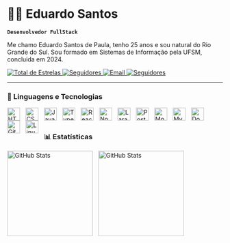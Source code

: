 # 👨‍💻 Eduardo Santos

**`Desenvolvedor FullStack`**

Me chamo Eduardo Santos de Paula, tenho 25 anos e sou natural do Rio Grande do Sul. Sou formado em Sistemas de Informação pela UFSM, concluida em 2024.

<p align="left"> 
        <a href="https://github.com/eduardo-cpu?tab=repositories&sort=stargazers"> 
            <img 
                alt="Total de Estrelas" 
                title="Total de Estrelas no GitHub" 
                src="https://custom-icon-badges.demolab.com/github/stars/eduardo-cpu?color=55960c&style=for-the-badge&labelColor=488207&logo=star&label=estrelas" 
                /> 
            </a> 
            <a href="https://www.linkedin.com/in/eduardo-santos-0a983a249/"> 
            <img alt="Seguidores" 
            title="Me Adicione no LinkedIn" 
            src="https://custom-icon-badges.demolab.com/badge/LinkedIn-blue?style=for-the-badge&logoColor=white&logo=repo" 
            />
            <a href="mailto:espaula@inf.ufsm.br"> 
            <img 
            alt="Email" 
            title="Me envie um e-mail" 
            src="https://custom-icon-badges.demolab.com/badge/-espaula@inf.ufsm.br-red?style=for-the-badge&logo=mention&logoColor=white"
            /> 
            </a>
            <a href="https://github.com/eduardo-cpu?tab=followers"> 
            <img alt="Seguidores" 
            title="Me siga no GitHub" 
            src="https://custom-icon-badges.demolab.com/github/followers/eduardo-cpu?color=236ad3&labelColor=1155ba&style=for-the-badge&logo=github&label=Seguidores&logoColor=white" 
            /> 
            </a> 
        </p>
   
---

### 🤖 Linguagens e Tecnologias


<img 
            align="left" 
            alt="HTML" 
            title="HTML" 
            width="30px" 
            style="padding-right: 10px;" 
            src="https://cdn.jsdelivr.net/gh/devicons/devicon/icons/html5/html5-original.svg"
            /> 
            <img align="left" 
            alt="CSS" 
            title="CSS" 
            width="30px" 
            style="padding-right: 10px;" 
            src="https://cdn.jsdelivr.net/gh/devicons/devicon/icons/css3/css3-original.svg"
            /> 
            <img align="left" 
            alt="JavaScript" 
            title="JavaScript" 
            width="30px" 
            style="padding-right: 10px;" 
            src="https://cdn.jsdelivr.net/gh/devicons/devicon/icons/javascript/javascript-original.svg"
            /> 
            <img align="left" 
            alt="TypeScript" 
            title="TypeScript" 
            width="30px" 
            style="padding-right: 10px;" 
            src="https://cdn.jsdelivr.net/gh/devicons/devicon/icons/typescript/typescript-original.svg"
            /> 
            <img align="left" 
            alt="React" 
            title="React" 
            width="30px" 
            style="padding-right: 10px;" 
            src="https://cdn.jsdelivr.net/gh/devicons/devicon/icons/react/react-original.svg"
            /> 
            <img align="left" 
            alt="Node.js" 
            title="Node.js" 
            width="30px" 
            style="padding-right: 10px;" 
            src="https://cdn.jsdelivr.net/gh/devicons/devicon/icons/nodejs/nodejs-original.svg"
            /> 
            <img 
            align="left" 
            alt="Laravel" 
            title="Laravel"
            width="30px" 
            style="padding-right: 10px;" 
            src="https://cdn.jsdelivr.net/gh/devicons/devicon@latest/icons/laravel/laravel-original.svg" 
            />
            <img align="left" 
            alt="PostgreSQL" title="PostgreSQL"
            width="30px" style="padding-right: 10px;" 
            src="https://cdn.jsdelivr.net/gh/devicons/devicon/icons/postgresql/postgresql-original.svg"
            /> 
            <img align="left" 
            alt="MongoDB" 
            title="MongoDB" 
            width="30px" 
            style="padding-right: 10px;" 
            src="https://cdn.jsdelivr.net/gh/devicons/devicon/icons/mongodb/mongodb-original.svg"
            />
            <img align="left" 
            alt="MySQL" 
            title="MySQL" 
            width="30px" 
            style="padding-right: 10px;" 
            src="https://cdn.jsdelivr.net/gh/devicons/devicon/icons/mysql/mysql-original.svg"
            /> 
            <img align="left" 
            alt="Docker" 
            title="Docker" 
            width="30px" 
            style="padding-right: 10px;" 
            src="https://cdn.jsdelivr.net/gh/devicons/devicon/icons/docker/docker-original.svg"
            /> 
            <img align="left" 
            alt="Git" 
            title="Git" 
            width="30px" 
            style="padding-right: 10px;" 
            src="https://cdn.jsdelivr.net/gh/devicons/devicon/icons/git/git-original.svg"
            /> 
            <img align="left" 
            alt="Linux" 
            title="Linux" 
            width="30px" 
            style="padding-right: 10px;" 
            src="https://cdn.jsdelivr.net/gh/devicons/devicon/icons/linux/linux-original.svg"
            /> 
            <br/> 
            <br/>

 ### 📊 Estatísticas

<p> 
    <img 
        align="left" 
        alt="GitHub Stats" 
        height="200" 
        style="padding-right: 10px;" 
        src="https://github-readme-stats.vercel.app/api?username=eduardo-cpu&show_icons=true&theme=tokyonight&include_all_commits=true&locale=pt-br"
        /> 
    <img 
    align="left" 
    alt="GitHub Stats" 
    height="200" 
    src="https://github-readme-stats.vercel.app/api/top-langs/?username=eduardo-cpu&theme=tokyonight&layout=compact&custom_title=Tecnologias&langs_count=9"
    /> 
    </p>




    
